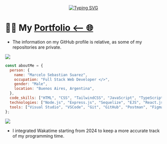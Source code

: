 <div align="center">
  <a href="https://rysted.netlify.app/"><img src="https://readme-typing-svg.demolab.com?font=Redressed&size=30&pause=1000&center=true&vCenter=true&random=false&width=435&lines=Hi%2C+I'm+Rysted%2C+a+web+developer;Check+out+my+portfolio" alt="Typing SVG" /></a>
</div>

# :man_technologist: My [Portfolio <-- 🌐](https://rysted.netlify.app/)

- The information on my GitHub profile is relative, as some of my repositories are private.

![](https://komarev.com/ghpvc/?username=Rysted&color=blueviolet&label=PROFILE+VIEWS)


```javascript
const aboutMe = {
  person: {
    name: "Marcelo Sebastian Suarez",
    occupation: "Full Stack Web Developer </>",
    gender: "Male",
    location: "Buenos Aires, Argentina",
  },
  code_skills: ["HTML", "CSS", "TailwindCSS", "JavaScript", "TypeScript", "MySQL"],
  technologies: ["Node.js", "Express.js", "Sequelize", "EJS", "React.js"],
  tools: ["Visual Studio", "VSCode", "Git", "GitHub", "Postman", "Figma", "Prepros"],
};
```
<img src="https://wakatime.com/share/@Rysted/6677472a-1a95-4219-9e51-8c54dccf1285.svg">

- I integrated Wakatime starting from 2024 to keep a more accurate track of my programming time.

